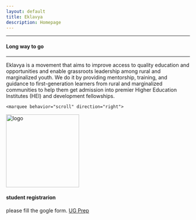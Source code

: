 ```yaml
---
layout: default
title: Eklavya
description: Homepage
---
```

---
#### Long way to go
---


Eklavya is a movement that aims to improve access to quality education and opportunities and enable grassroots leadership among rural and marginalized youth. We do it by providing mentorship, training, and guidance to first-generation learners from rural and marginalized communities to help them get admission into premier Higher Education Institutes (HEI) and development fellowships.


<!-- The image has scrolling behavior to right -->

    <marquee behavior="scroll" direction="right">  

<img src="https://images.app.goo.gl/Bb2dv1ygAHqFQ4om8)" alt="logo" width="200" height="200" >

</marquee>


#### student registrarion
please fill the gogle form.
<a href="https://forms.gle/K3gx3Q5qu49G8htXA"> UG Prep </a>

